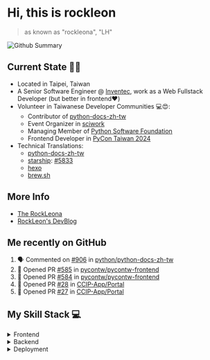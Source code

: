 # Hi, this is **rockleon**
> as known as "rockleona", "LH"

![Github Summary](https://github-profile-summary-cards.vercel.app/api/cards/profile-details?username=rockleona&theme=2077)

## Current State 🙌🙌
+ Located in Taipei, Taiwan
+ A Senior Software Engineer @ [Inventec](https://www.inventec.com/), work as a Web Fullstack Developer (but better in frontend❤️)
+ Volunteer in Taiwanese Developer Communities 💻😍:
    + Contributor of [python-docs-zh-tw](https://github.com/python/python-docs-zh-tw)
    + Event Organizer in [sciwork](https://sciwork.dev/)
    + Managing Member of [Python Software Foundation](https://www.python.org/psf-landing/)
    + Frontend Developer in [PyCon Taiwan 2024](https://tw.pycon.org/2024)
+ Technical Translations:
    + [python-docs-zh-tw](https://github.com/python/python-docs-zh-tw)
    + [starship](https://github.com/starship/starship): [#5833](https://github.com/starship/starship/pull/5883)
    + [hexo](https://github.com/hexojs/site/pulls?q=is:pr+author:rockleona)
    + [brew.sh](https://github.com/Homebrew/brew.sh/pulls?q=is:pr+author:rockleona)

## More Info 
+ [The RockLeona](https://hi.rockleon.dev/)
+ [RockLeon's DevBlog](https://blog.rockleon.dev)

## Me recently on GitHub

<!--START_SECTION:activity-->
1. 🗣 Commented on [#906](https://github.com/python/python-docs-zh-tw/pull/906#issuecomment-2426975547) in [python/python-docs-zh-tw](https://github.com/python/python-docs-zh-tw)
2. 💪 Opened PR [#585](https://github.com/pycontw/pycontw-frontend/pull/585) in [pycontw/pycontw-frontend](https://github.com/pycontw/pycontw-frontend)
3. 💪 Opened PR [#584](https://github.com/pycontw/pycontw-frontend/pull/584) in [pycontw/pycontw-frontend](https://github.com/pycontw/pycontw-frontend)
4. 💪 Opened PR [#28](https://github.com/CCIP-App/Portal/pull/28) in [CCIP-App/Portal](https://github.com/CCIP-App/Portal)
5. 💪 Opened PR [#27](https://github.com/CCIP-App/Portal/pull/27) in [CCIP-App/Portal](https://github.com/CCIP-App/Portal)
<!--END_SECTION:activity-->


## My Skill Stack 💻
<details>
    <summary>
        Frontend
    </summary>

|   |           |
| ---------:|:----------------------------------------------------------------------------------------------------------------------------------------------------------------------------------------------------------------------------------------------------------------------------------------------------------------------------------------------------------------------------------------------------------------------------------------- |
|   Lang  | ![JavaScript](https://img.shields.io/badge/JavaScript-323330?style=for-the-badge&logo=javascript&logoColor=F7DF1E) ![TypeScript](https://img.shields.io/badge/TypeScript-007ACC?style=for-the-badge&logo=typescript&logoColor=white)                                                                                                                                                                                                                                                                                                                                                                                                                                           |
| Framework | ![Vue.js](https://img.shields.io/badge/vuejs-%2335495e.svg?style=for-the-badge&logo=vuedotjs&logoColor=%234FC08D)  ![Nuxtjs](https://img.shields.io/badge/Nuxt-002E3B?style=for-the-badge&logo=nuxtdotjs&logoColor=#00DC82) ![React](https://img.shields.io/badge/react-%2320232a.svg?style=for-the-badge&logo=react&logoColor=%2361DAFB) ![Hexo](https://img.shields.io/badge/Hexo-0E83CD?style=for-the-badge&logo=hexo&logoColor=white) |
|     Style | ![TailwindCSS](https://img.shields.io/badge/tailwindcss-%2338B2AC.svg?style=for-the-badge&logo=tailwind-css&logoColor=white) ![Bootstrap](https://img.shields.io/badge/bootstrap-%238511FA.svg?style=for-the-badge&logo=bootstrap&logoColor=white)   ![FontAwesome](https://img.shields.io/badge/Font_Awesome-339AF0?style=for-the-badge&logo=fontawesome&logoColor=white )                                                               |
|     Graph | ![leaflet](https://img.shields.io/badge/Leaflet-199900?style=for-the-badge&logo=Leaflet&logoColor=white) ![Chart.js](https://img.shields.io/badge/chart.js-F5788D.svg?style=for-the-badge&logo=chart.js&logoColor=white)                                                                                                                                                                                                                  |
|   Packing | ![Vite](https://img.shields.io/badge/vite-%23646CFF.svg?style=for-the-badge&logo=vite&logoColor=white)                                                                                                                                                                                                                                                                                                                                    |

    
</details>


<details>
    <summary>Backend</summary>

    
|  |    |
| ---------:|:--------------------------------------------------------------------------------------------------------------------------------------------------------------------------------------------------------------------------------------------------------------------------------------------------------------------------------------------------------------------------------------------------------------------------------------------------------------------- |
|  Lang |       ![Python](https://img.shields.io/badge/Python-FFD43B?style=for-the-badge&logo=python&logoColor=blue)  ![JavaScript](https://img.shields.io/badge/JavaScript-323330?style=for-the-badge&logo=javascript&logoColor=F7DF1E) ![TypeScript](https://img.shields.io/badge/TypeScript-007ACC?style=for-the-badge&logo=typescript&logoColor=white)                                                                                                                                                                                                                                                                                                                                                                                                                                                                |
| Framework | ![Flask](https://img.shields.io/badge/flask-%23000.svg?style=for-the-badge&logo=flask&logoColor=white) ![Deno JS](https://img.shields.io/badge/deno%20js-000000?style=for-the-badge&logo=deno&logoColor=white)                                                                                                                                                                                                                                                        |
|  Database | ![MongoDB](https://img.shields.io/badge/MongoDB-%234ea94b.svg?style=for-the-badge&logo=mongodb&logoColor=white) ![MySQL](https://img.shields.io/badge/mysql-%2300f.svg?style=for-the-badge&logo=mysql&logoColor=white) ![SQLite](https://img.shields.io/badge/sqlite-%2307405e.svg?style=for-the-badge&logo=sqlite&logoColor=white)                                                                                                                                   |
|     Tools | ![JSON](https://img.shields.io/badge/json-5E5C5C?style=for-the-badge&logo=json&logoColor=white) ![Mosquitto](https://img.shields.io/badge/mosquitto-%233C5280.svg?style=for-the-badge&logo=eclipsemosquitto&logoColor=white) ![Swagger](https://img.shields.io/badge/-Swagger-%23Clojure?style=for-the-badge&logo=swagger&logoColor=white)  ![JWT](https://img.shields.io/badge/JWT-black?style=for-the-badge&logo=JSON%20web%20tokens)                      ![postman](https://img.shields.io/badge/Postman-FF6C37?style=for-the-badge&logo=Postman&logoColor=white) |

</details>


<details>
    <summary>Deployment</summary>

|  |     |
| ----------:|:------------------------------------------------------------------------------------------------------------------------------------- |
|     Server | ![Nginx](https://img.shields.io/badge/nginx-%23009639.svg?style=for-the-badge&logo=nginx&logoColor=white)                             |
|     Containerize |![Docker](https://img.shields.io/badge/docker-%230db7ed.svg?style=for-the-badge&logo=docker&logoColor=white)                                                                                                                                       |
|      Cloud | ![Azure](https://img.shields.io/badge/azure-%230072C6.svg?style=for-the-badge&logo=microsoftazure&logoColor=white)                    |
|      CI/CD |![AzureDevOps](https://img.shields.io/badge/Azure_DevOps-0078D7?style=for-the-badge&logo=azure-devops&logoColor=white) ![GitHub Actions](https://img.shields.io/badge/github%20actions-%232671E5.svg?style=for-the-badge&logo=githubactions&logoColor=white) |
|    Hosting | ![Github Pages](https://img.shields.io/badge/github%20pages-121013?style=for-the-badge&logo=github&logoColor=white)                   |

</details>
